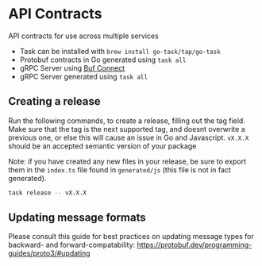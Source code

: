 # API Contracts

API contracts for use across multiple services

- Task can be installed with `brew install go-task/tap/go-task`
- Protobuf contracts in Go generated using `task all`
- gRPC Server using [Buf Connect](https://connect.build/docs/introduction)
- gRPC Server generated using `task all`

## Creating a release

Run the following commands, to create a release, filling out the tag field. Make sure that the tag is the next supported tag, and doesnt overwrite a previous one, or else this will cause an issue in Go and Javascript.
`vX.X.X` should be an accepted semantic version of your package

Note: if you have created any new files in your release, be sure to export them in the `index.ts` file found in `generated/js` (this file is not in fact generated).

```bash
task release -- vX.X.X
```

## Updating message formats

Please consult this guide for best practices on updating message types for backward- and forward-compatability: https://protobuf.dev/programming-guides/proto3/#updating